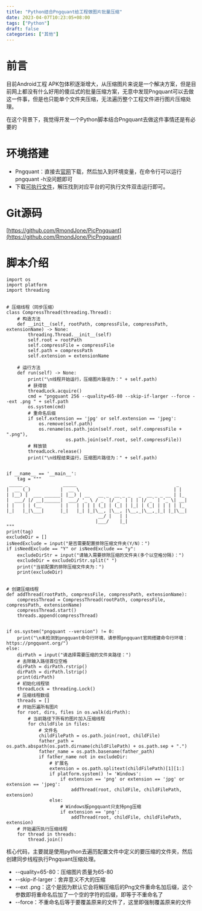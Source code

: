 ```yaml
---
title: "Python结合Pngquant给工程做图片批量压缩"
date: 2023-04-07T10:23:05+08:00
tags: ["Python"]
draft: false
categories: ["其他"]
---
```

# 前言
目前Android工程 APK包体积逐渐增大，从压缩图片来说是一个解决方案，但是目前网上都没有什么好用的傻瓜式的批量压缩方案，无意中发现Pngquant可以去做这一件事，但是也只能单个文件夹压缩，无法遍历整个工程文件进行图片压缩处理。

在这个背景下，我觉得开发一个Python脚本结合Pngquant去做这件事情还是有必要的

# 环境搭建
* Pngquant：直接去[官网](https://pngquant.org/)下载，然后加入到环境变量，在命令行可以运行pngquant -h没问题即可
* 下载[可执行文件](https://github.com/RmondJone/PicPngquant/releases/tag/1.0.0)，解压找到对应平台的可执行文件双击运行即可。


# Git源码
[https://github.com/RmondJone/PicPngquant](https://github.com/RmondJone/PicPngquant)

# 脚本介绍
```
import os
import platform
import threading


# 压缩线程（同步压缩）
class CompressThread(threading.Thread):
    # 构造方法
    def __init__(self, rootPath, compressFile, compressPath, extensionName) -> None:
        threading.Thread.__init__(self)
        self.root = rootPath
        self.compressFile = compressFile
        self.path = compressPath
        self.extension = extensionName

    # 运行方法
    def run(self) -> None:
        print("\n线程开始运行，压缩图片路径为：" + self.path)
        # 获得锁
        threadLock.acquire()
        cmd = "pngquant 256 --quality=65-80 --skip-if-larger --force --ext .png " + self.path
        os.system(cmd)
        # 重命名后缀
        if self.extension == 'jpg' or self.extension == 'jpeg':
            os.remove(self.path)
            os.rename(os.path.join(self.root, self.compressFile + ".png"),
                      os.path.join(self.root, self.compressFile))
        # 释放锁
        threadLock.release()
        print("\n线程结束运行，压缩图片路径为：" + self.path)


if __name__ == '__main__':
    tag = """
 _____ _             _____                                     _   
|  __ (_)           |  __ \                                   | |  
| |__) |  ___ ______| |__) | __   __ _  __ _ _   _  __ _ _ __ | |_ 
|  ___/ |/ __|______|  ___/ '_ \ / _` |/ _` | | | |/ _` | '_ \| __|
| |   | | (__       | |   | | | | (_| | (_| | |_| | (_| | | | | |_ 
|_|   |_|\___|      |_|   |_| |_|\__, |\__, |\__,_|\__,_|_| |_|\__|
                                  __/ |   | |                      
                                 |___/    |_|     
"""
print(tag)
excludeDir = []
isNeedExclude = input("是否需要配置排除压缩文件夹(Y/N)：")
if isNeedExclude == "Y" or isNeedExclude == "y":
    excludeDirStr = input("请输入需要排除压缩的文件夹(多个以空格分隔)：")
    excludeDir = excludeDirStr.split(" ")
    print("当前配置的排除压缩文件夹为：")
    print(excludeDir)


# 创建压缩线程
def addThread(rootPath, compressFile, compressPath, extensionName):
    compressThread = CompressThread(rootPath, compressFile, compressPath, extensionName)
    compressThread.start()
    threads.append(compressThread)


if os.system("pngquant --version") != 0:
    print("\n未检测到pngquant命令行环境，请参照pngquant官网搭建命令行环境：https://pngquant.org/")
else:
    dirPath = input("请选择需要压缩的文件夹路径：")
    # 去除输入路径首位空格
    dirPath = dirPath.rstrip()
    dirPath = dirPath.lstrip()
    print(dirPath)
    # 初始化线程锁
    threadLock = threading.Lock()
    # 压缩线程数组
    threads = []
    # 开始历遍所有图片
    for root, dirs, files in os.walk(dirPath):
        # 当前路径下所有的图片加入压缩线程
        for childFile in files:
            # 文件名
            childFilePath = os.path.join(root, childFile)
            father_path = os.path.abspath(os.path.dirname(childFilePath) + os.path.sep + ".")
            father_name = os.path.basename(father_path)
            if father_name not in excludeDir:
                # 扩展名
                extension = os.path.splitext(childFilePath)[1][1:]
                if platform.system() != 'Windows':
                    if extension == 'png' or extension == 'jpg' or extension == 'jpeg':
                        addThread(root, childFile, childFilePath, extension)
                else:
                    # Windows版pngquant只支持png压缩
                    if extension == 'png':
                        addThread(root, childFile, childFilePath, extension)
    # 开始遍历执行压缩线程
    for thread in threads:
        thread.join()

```

核心代码，主要就是使用python去遍历配置文件中定义的要压缩的文件夹，然后创建同步线程执行Pngquant压缩处理。

* --quality=65-80：压缩图片质量为65-80
* --skip-if-larger：舍弃意义不大的压缩
* --ext .png：这个是因为默认它会将解压缩后的Png文件重命名加后缀，这个参数即将重命名后加了一个空的字符的后缀，即等于不重命名了
* --force：不重命名后等于要覆盖原来的文件了，这里即强制覆盖原来的文件

